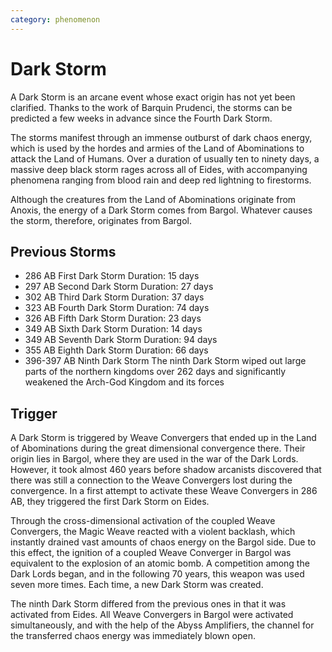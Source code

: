 ```yaml
---
category: phenomenon
---
```


# Dark Storm

A Dark Storm is an arcane event whose exact origin has not yet been clarified. Thanks to the work of Barquin Prudenci, the storms can be predicted a few weeks in advance since the Fourth Dark Storm.

The storms manifest through an immense outburst of dark chaos energy, which is used by the hordes and armies of the Land of Abominations to attack the Land of Humans. Over a duration of usually ten to ninety days, a massive deep black storm rages across all of Eides, with accompanying phenomena ranging from blood rain and deep red lightning to firestorms.

Although the creatures from the Land of Abominations originate from Anoxis, the energy of a Dark Storm comes from Bargol. Whatever causes the storm, therefore, originates from Bargol.

## Previous Storms
- 286 AB First Dark Storm Duration: 15 days
- 297 AB Second Dark Storm Duration: 27 days
- 302 AB Third Dark Storm Duration: 37 days
- 323 AB Fourth Dark Storm Duration: 74 days
- 326 AB Fifth Dark Storm Duration: 23 days
- 349 AB Sixth Dark Storm Duration: 14 days
- 349 AB Seventh Dark Storm Duration: 94 days
- 355 AB Eighth Dark Storm Duration: 66 days
- 396-397 AB Ninth Dark Storm The ninth Dark Storm wiped out large parts of the northern kingdoms over 262 days and significantly weakened the Arch-God Kingdom and its forces

## Trigger

A Dark Storm is triggered by Weave Convergers that ended up in the Land of Abominations during the great dimensional convergence there. Their origin lies in Bargol, where they are used in the war of the Dark Lords. However, it took almost 460 years before shadow arcanists discovered that there was still a connection to the Weave Convergers lost during the convergence. In a first attempt to activate these Weave Convergers in 286 AB, they triggered the first Dark Storm on Eides.

Through the cross-dimensional activation of the coupled Weave Convergers, the Magic Weave reacted with a violent backlash, which instantly drained vast amounts of chaos energy on the Bargol side. Due to this effect, the ignition of a coupled Weave Converger in Bargol was equivalent to the explosion of an atomic bomb. A competition among the Dark Lords began, and in the following 70 years, this weapon was used seven more times. Each time, a new Dark Storm was created.

The ninth Dark Storm differed from the previous ones in that it was activated from Eides. All Weave Convergers in Bargol were activated simultaneously, and with the help of the Abyss Amplifiers, the channel for the transferred chaos energy was immediately blown open.